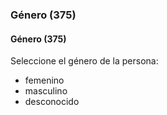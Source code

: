 ### Género (375)

#### Género (375)

Seleccione el género de la persona:
- femenino
- masculino
- desconocido
